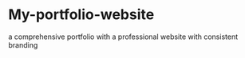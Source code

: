 # My-portfolio-website
 a comprehensive portfolio with a professional website with consistent branding  
